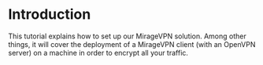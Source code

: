 # Introduction

This tutorial explains how to set up our MirageVPN solution. Among other things,
it will cover the deployment of a MirageVPN client (with an OpenVPN server) on a
machine in order to encrypt all your traffic.
